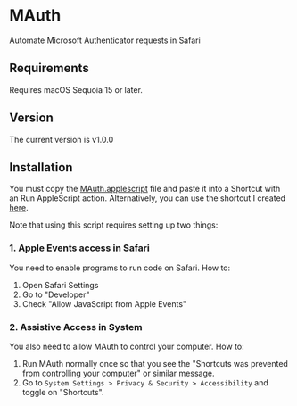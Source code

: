 # MAuth

Automate Microsoft Authenticator requests in Safari

## Requirements

Requires macOS Sequoia 15 or later.

## Version

The current version is v1.0.0

## Installation

You must copy the [MAuth.applescript](MAuth.applescript) file and paste it into
a Shortcut with an Run AppleScript action. Alternatively, you can use the
shortcut I created
[here](https://www.icloud.com/shortcuts/bcb523910c13457aa4c41366ee1bc0ab).

Note that using this script requires setting up two things:

### 1. Apple Events access in Safari

You need to enable programs to run code on Safari. How to:

1. Open Safari Settings
2. Go to "Developer"
3. Check "Allow JavaScript from Apple Events"

### 2. Assistive Access in System

You also need to allow MAuth to control your computer. How to:

1. Run MAuth normally once so that you see the "Shortcuts was prevented from
   controlling your computer" or similar message.
2. Go to `System Settings > Privacy & Security > Accessibility` and toggle on
   "Shortcuts".
